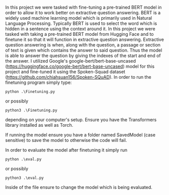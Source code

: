 In this project we were tasked with fine-tuning a pre-trained BERT model in order to allow it to work better on extractive question answering. BERT is a widely used machine learning model which is primarily used in Natural Language Processing. Typically BERT is used to select the word which is hidden in a sentence using the context around it. In this project we were tasked with taking a pre-trained BERT model from Hugging Face and to finetune it so that it will function in extractive question answering. Extractive question answering is when, along with the question, a passage or section of text is given which contains the answer to said question. Thus the model is able to answer the question by giving the indexes of the start and end of the answer. 
I utilized Google's google-bert/bert-base-uncased (https://huggingface.co/google-bert/bert-base-uncased) model for this project and fine-tuned it using the Spoken-Squad dataset (https://github.com/chiahsuan156/Spoken-SQuAD).
In order to run the finetuning program simply type:
```
python .\Finetuning.py
```
or possibly
```
python3 .\Finetuning.py
```
depending on your computer's setup. Ensure you have the Transformers library installed as well as Torch. 

If running the model ensure you have a folder named SavedModel (case sensitive) to save the model to otherwise the code will fail.

In order to evaluate the model after finetuning it simply run 
```
python .\eval.py
```
or possibly
```
python3 .\eval.py
```
Inside of the file ensure to change the model which is being evaluated.
